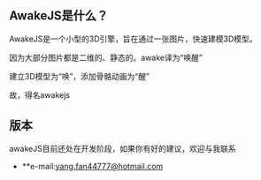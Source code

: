 ## AwakeJS是什么？
AwakeJS是一个小型的3D引擎，旨在通过一张图片，快速建模3D模型。

  因为大部分图片都是二维的、静态的。awake译为“唤醒”
  
  建立3D模型为“唤”，添加骨骼动画为“醒”
  
  故，得名awakejs

## 版本
awakeJS目前还处在开发阶段，如果你有好的建议，欢迎与我联系

- **e-mail:yang.fan44777@hotmail.com
